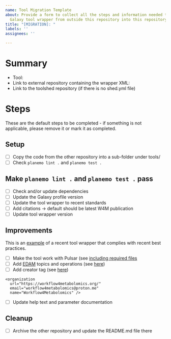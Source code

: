```yaml
---
name: Tool Migration Template
about: Provide a form to collect all the steps and information needed to migrate a
  Galaxy tool wrapper from outside this repository into this repository.
title: "[MIGRATION]: "
labels: ''
assignees: ''

---
```


# Summary

- Tool:
- Link to external repository containing the wrapper XML: 
- Link to the toolshed repository (if there is no shed.yml file)

# Steps
These are the default steps to be completed - if something is not applicable, please remove it or mark it as completed.

## Setup
- [ ] Copy the code from the other repository into a sub-folder under tools/
- [ ] Check `planemo lint .` and `planemo test .`

## Make `planemo lint .` and `planemo test .` pass
- [ ] Check and/or update dependencies
- [ ] Update the Galaxy profile version
- [ ] Update the tool wrapper to recent standards
- [ ] Add citations -> default should be latest W4M publication
- [ ] Update tool wrapper version

## Improvements

This is an [example](https://github.com/workflow4metabolomics/tools-metabolomics/blob/master/tools/xcms/xcms_plot_raw.xml) of a recent tool wrapper that complies with recent best practices.

- [ ] Make the tool work with Pulsar (see [including required files](https://docs.galaxyproject.org/en/latest/dev/schema.html#tool-required-files-include)
- [ ] Add [EDAM](https://edamontology.github.io/edam-browser/#topic_0091) topics and operations (see [here](https://docs.galaxyproject.org/en/latest/dev/schema.html#tool-edam-topics))
- [ ] Add creator tag (see [here](https://docs.galaxyproject.org/en/latest/dev/schema.html#tool-creator))
```
<organization
  url="https://workflow4metabolomics.org/"
  email="workflow4metabolomics@proton.me"
  name="Workflow4Metabolomics" />
```
- [ ] Update help text and parameter documentation

## Cleanup
- [ ] Archive the other repository and update the README.md file there
